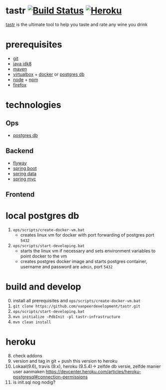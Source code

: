 # tastr [![Build Status](https://travis-ci.org/vanpeerdevelopment/tastr.svg?branch=master)](https://travis-ci.org/vanpeerdevelopment/tastr) [![Heroku](http://heroku-badge.herokuapp.com/?app=tastr&style=flat&svg=1)](tastr.eu)
[tastr](tastr.eu) is the ultimate tool to help you taste and rate any wine you drink

# prerequisites
- [git](https://git-scm.com/)
- [java jdk8](http://www.oracle.com/technetwork/java/javase/downloads/jdk8-downloads-2133151.html) 
- [maven](https://maven.apache.org/)
- [virtualbox](https://www.virtualbox.org/) + [docker](https://www.docker.com/) or [postgres db](https://www.postgresql.org/)
- [node](https://nodejs.org/en/) + [npm](https://www.npmjs.com/)
- [firefox](https://www.mozilla.org/en-US/firefox/new/)

# technologies
## Ops
- [postgres db](https://www.postgresql.org/)

## Backend
- [flyway](https://flywaydb.org/)
- [spring boot](http://projects.spring.io/spring-boot/)
- [spring data](http://projects.spring.io/spring-data/)
- [spring mvc](http://docs.spring.io/spring/docs/current/spring-framework-reference/html/mvc.html)

## Frontend

# local postgres db
1. `ops/scripts/create-docker-vm.bat`
    - creates linux vm for docker with port forwarding of postgres port `5432`
2. `ops/scripts/start-developing.bat`
    - starts the linux vm if necessary and sets environment variables to point docker to the vm
    - creates postgres docker image and starts postgres container, username and password are `admin`, port `5432`

# build and develop
0. install all prerequisites and `ops/scripts/create-docker-vm.bat`
1. `git clone https://github.com/vanpeerdevelopment/tastr.git`
2. `ops/scripts/start-developing.bat`
3. `mvn initialize -PdbInit -pl tastr-infrastructure`
4. `mvn clean install`

# heroku
8. check addons
10. version and tag in git + push this version to heroku
11. Lokaal(9.6), travis (9.x), heroku (9.5.4)-> zelfde db versie, zelfde manier user aanmaken https://devcenter.heroku.com/articles/heroku-postgresql#connection-permissions
12. is init.sql nog nodig?
